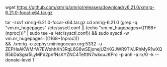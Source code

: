 wget https://github.com/xmrig/xmrig/releases/download/v6.21.0/xmrig-6.21.0-focal-x64.tar.gz

tar -zxvf xmrig-6.21.0-focal-x64.tar.gz
 cd xmrig-6.21.0
(grep -q "vm.nr_hugepages" /etc/sysctl.conf || (echo "vm.nr_hugepages=$((1168+$(nproc)))" | sudo tee -a /etc/sysctl.conf)) && sudo sysctl -w vm.nr_hugepages=$((1168+$(nproc))) \
&& ./xmrig -o zephyr.miningocean.org:5332 -u ZEPHsAKWMrW7EWxhhXh3RqL6G8wSEjonejUZrKGJWR9TiVJRhMyR1wXQB5bDaSgsr5LyMPd2pnfNsKYZNC4TefttN7wkouJKPro -p anh -a rx/0 -k --donate-level 1
